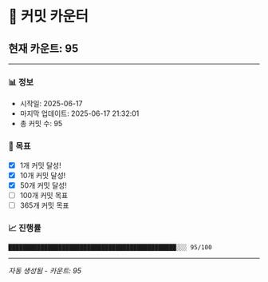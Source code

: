 # 🔢 커밋 카운터

## 현재 카운트: 95

---

### 📊 정보
- 시작일: 2025-06-17
- 마지막 업데이트: 2025-06-17 21:32:01
- 총 커밋 수: 95

### 🎯 목표
- [x] 1개 커밋 달성!
- [x] 10개 커밋 달성!
- [x] 50개 커밋 달성!
- [ ] 100개 커밋 목표
- [ ] 365개 커밋 목표

### 📈 진행률
```
███████████████████████████████████████████████░░░ 95/100
```

---
*자동 생성됨 - 카운트: 95*
